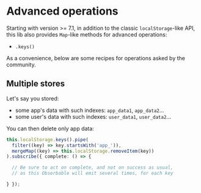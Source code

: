 # Advanced operations

Starting with version >= 7.1, in addition to the classic `localStorage`-like API,
this lib also provides `Map`-like methods for advanced operations:
- `.keys()`

As a convenience, below are some recipes for operations asked by the community.

## Multiple stores

Let's say you stored:
- some app's data with such indexes: `app_data1`, `app_data2`...
- some user's data with such indexes: `user_data1`, `user_data2`...

You can then delete only app data:

```typescript
this.localStorage.keys().pipe(
  filter((key) => key.startsWith('app_')),
  mergeMap((key) => this.localStorage.removeItem(key))
).subscribe({ complete: () => {

  // Be sure to act on complete, and not on success as usual,
  // as this Obserbable will emit several times, for each key

} });
```
